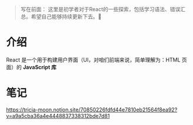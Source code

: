 > 写在前面：
> 这里是初学者对于React的一些探索，包括学习语法、错误汇总。希望自己能够持续更新下去。💨
# 介绍
React 是一个用于构建用户界面（UI，对咱们前端来说，简单理解为：HTML 页面）的 **JavaScript 库**
# 笔记
https://tricia-moon.notion.site/70850226fdfd44e7810eb21564f8ea92?v=a9a5cba36a4e4448837338312bde7d81
